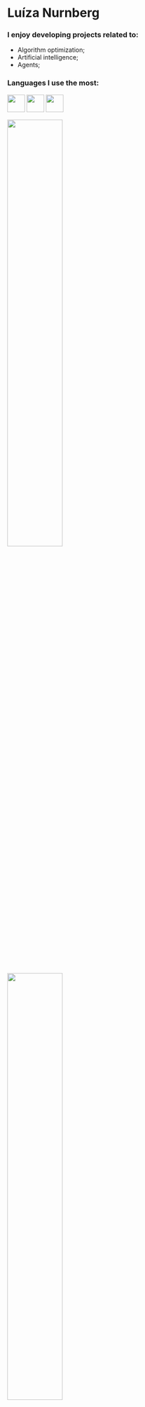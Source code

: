 <h1 align="left">Luíza Nurnberg</h1>

### I enjoy developing projects related to:
   - Algorithm optimization;
   - Artificial intelligence;
   - Agents;

### Languages I use the most:
<img src="https://cdn.jsdelivr.net/gh/devicons/devicon/icons/java/java-original.svg" width="40" height="40"/> <img
src="https://cdn.jsdelivr.net/gh/devicons/devicon/icons/python/python-original.svg"  width="40" height="40" /> 
<img src="https://cdn.jsdelivr.net/gh/devicons/devicon/icons/javascript/javascript-original.svg" width="40" height="40" />

<p align="left">
<img height="50%" width="auto" src ="https://github-readme-stats.vercel.app/api?username=luizanurnberg&show_icons=true&count_private=true&theme=darcula&hide_border=true&hide=issues,contribs&bg_color=00000000"/>
<img height="50%" width="auto" src ="https://github-readme-stats.vercel.app/api/top-langs/?username=luizanurnberg&layout=compact&hide_border=true&theme=darcula&bg_color=00000000&langs_count=6&hide=jupyter%20notebook,tex,css,php&exclude_repo=Pacman-AI">
<br>
